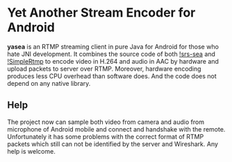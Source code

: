 Yet Another Stream Encoder for Android
======================================

**yasea** is an RTMP streaming client in pure Java for Android for those who
hate JNI development. It combines the source code of both [!srs-sea](https://github.com/ossrs/srs-sea)
and [!SimpleRtmp](https://github.com/faucamp/SimpleRtmp) to encode video in
H.264 and audio in AAC by hardware and upload packets to server over RTMP.
Moreover, hardware encoding produces less CPU overhead than software does. And
the code does not depend on any native library.

Help
----

The project now can sample both video from camera and audio from microphone of
Android mobile and connect and handshake with the remote. Unfortunately it has
some problems with the correct format of RTMP packets which still can not be
identified by the server and Wireshark. Any help is welcome.
